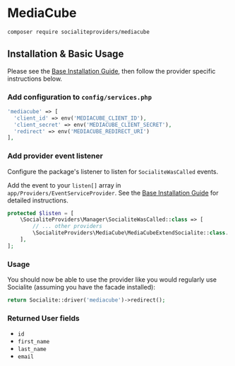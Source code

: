 # MediaCube

```bash
composer require socialiteproviders/mediacube
```

## Installation & Basic Usage

Please see the [Base Installation Guide](https://socialiteproviders.com/usage/), then follow the provider specific instructions below.

### Add configuration to `config/services.php`

```php
'mediacube' => [    
  'client_id' => env('MEDIACUBE_CLIENT_ID'),  
  'client_secret' => env('MEDIACUBE_CLIENT_SECRET'),  
  'redirect' => env('MEDIACUBE_REDIRECT_URI') 
],
```

### Add provider event listener

Configure the package's listener to listen for `SocialiteWasCalled` events.

Add the event to your `listen[]` array in `app/Providers/EventServiceProvider`. See the [Base Installation Guide](https://socialiteproviders.com/usage/) for detailed instructions.

```php
protected $listen = [
    \SocialiteProviders\Manager\SocialiteWasCalled::class => [
        // ... other providers
        \SocialiteProviders\MediaCube\MediaCubeExtendSocialite::class.'@handle',
    ],
];
```

### Usage

You should now be able to use the provider like you would regularly use Socialite (assuming you have the facade installed):

```php
return Socialite::driver('mediacube')->redirect();
```

### Returned User fields

- ``id``
- ``first_name``
- ``last_name``
- ``email``
